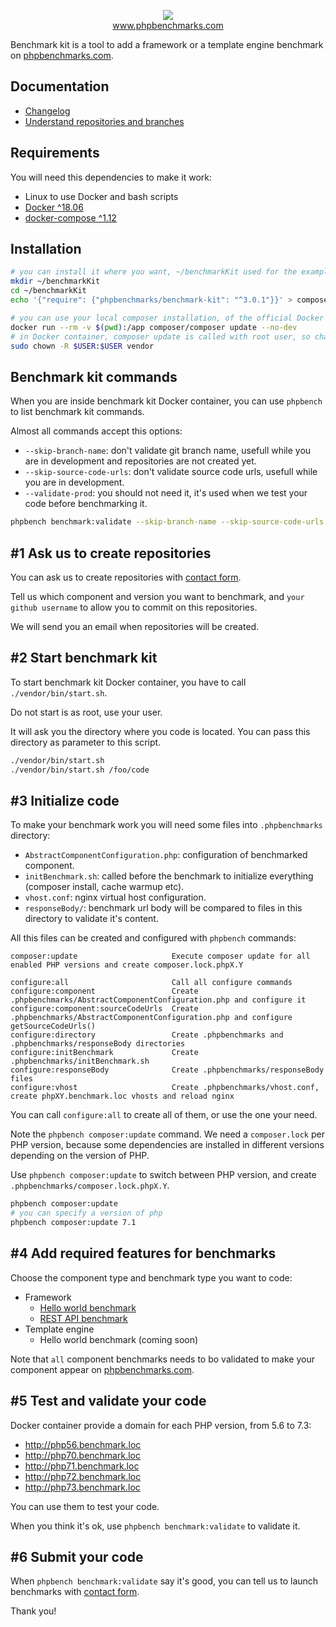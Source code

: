 <p align="center">
  <img src="http://www.phpbenchmarks.com/images/logo_github.png">
  <br>
  <a href="http://www.phpbenchmarks.com" target="_blank">www.phpbenchmarks.com</a>
</p>

Benchmark kit is a tool to add a framework or a template engine benchmark on [phpbenchmarks.com](http://www.phpbenchmarks.com).

Documentation
-
 * [Changelog](changelog.md)
 * [Understand repositories and branches](documentation/repositoriesAndBranches.md)

Requirements
-

You will need this dependencies to make it work:
* Linux to use Docker and bash scripts
* [Docker ^18.06](https://docs.docker.com/install/)
* [docker-compose ^1.12](https://docs.docker.com/compose/install/)

Installation
-

```bash
# you can install it where you want, ~/benchmarkKit used for the example
mkdir ~/benchmarkKit
cd ~/benchmarkKit
echo '{"require": {"phpbenchmarks/benchmark-kit": "^3.0.1"}}' > composer.json

# you can use your local composer installation, of the official Docker container
docker run --rm -v $(pwd):/app composer/composer update --no-dev
# in Docker container, composer update is called with root user, so change permissions to current user
sudo chown -R $USER:$USER vendor
```

Benchmark kit commands
-

When you are inside benchmark kit Docker container, you can use `phpbench` to list benchmark kit commands.

Almost all commands accept this options:
* `--skip-branch-name`: don't validate git branch name, usefull while you are in development and repositories are not created yet.
* `--skip-source-code-urls`: don't validate source code urls, usefull while you are in development.
* `--validate-prod`: you should not need it, it's used when we test your code before benchmarking it.

```bash
phpbench benchmark:validate --skip-branch-name --skip-source-code-urls
```

#1 Ask us to create repositories
-

You can ask us to create repositories with [contact form](http://www.phpbenchmarks.com/en/contact?subject=create-benchmark-repositories).

Tell us which component and version you want to benchmark,
and `your github username` to allow you to commit on this repositories.

We will send you an email when repositories will be created.


#2 Start benchmark kit
-

To start benchmark kit Docker container, you have to call `./vendor/bin/start.sh`.

Do not start is as root, use your user.

It will ask you the directory where you code is located.
You can pass this directory as parameter to this script.

```bash
./vendor/bin/start.sh
./vendor/bin/start.sh /foo/code
```

#3 Initialize code
-

To make your benchmark work you will need some files into `.phpbenchmarks` directory:
* `AbstractComponentConfiguration.php`: configuration of benchmarked component.
* `initBenchmark.sh`: called before the benchmark to initialize everything (composer install, cache warmup etc).
* `vhost.conf`: nginx virtual host configuration.
* `responseBody/`: benchmark url body will be compared to files in this directory to validate it's content.

All this files can be created and configured with `phpbench` commands:

```
composer:update                     Execute composer update for all enabled PHP versions and create composer.lock.phpX.Y

configure:all                       Call all configure commands
configure:component                 Create .phpbenchmarks/AbstractComponentConfiguration.php and configure it
configure:component:sourceCodeUrls  Create .phpbenchmarks/AbstractComponentConfiguration.php and configure getSourceCodeUrls()
configure:directory                 Create .phpbenchmarks and .phpbenchmarks/responseBody directories
configure:initBenchmark             Create .phpbenchmarks/initBenchmark.sh
configure:responseBody              Create .phpbenchmarks/responseBody files
configure:vhost                     Create .phpbenchmarks/vhost.conf, create phpXY.benchmark.loc vhosts and reload nginx
```

You can call `configure:all` to create all of them, or use the one your need.

Note the `phpbench composer:update` command. We need a `composer.lock` per PHP version,
because some dependencies are installed in different versions depending on the version of PHP.

Use `phpbench composer:update` to switch between PHP version, and create `.phpbenchmarks/composer.lock.phpX.Y`.

```bash
phpbench composer:update
# you can specify a version of php
phpbench composer:update 7.1
```

#4 Add required features for benchmarks
-

Choose the component type and benchmark type you want to code:

* Framework
  * [Hello world benchmark](documentation/framework/helloWorld.md)
  * [REST API benchmark](documentation/framework/restApi.md)
* Template engine
  * Hello world benchmark (coming soon)

Note that `all` component benchmarks needs to bo validated to make your component appear on [phpbenchmarks.com](http://www.phpbenchmarks.com).

#5 Test and validate your code
-

Docker container provide a domain for each PHP version, from 5.6 to 7.3:
* http://php56.benchmark.loc
* http://php70.benchmark.loc
* http://php71.benchmark.loc
* http://php72.benchmark.loc
* http://php73.benchmark.loc

You can use them to test your code.

When you think it's ok, use `phpbench benchmark:validate` to validate it.

#6 Submit your code
-

When `phpbench benchmark:validate` say it's good,
you can tell us to launch benchmarks with [contact form](http://www.phpbenchmarks.com/en/contact?subject=launch-benchmark).

Thank you!
